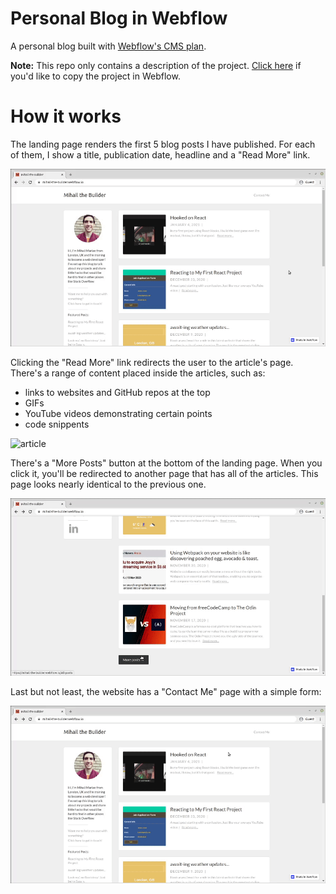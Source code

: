 # Personal Blog in Webflow

A personal blog built with [Webflow's CMS plan](https://webflow.com/pricing#site).

**Note:** This repo only contains a description of the project. [Click here](https://preview.webflow.com/preview/mihail-the-builder?utm_medium=preview_link&utm_source=dashboard&utm_content=mihail-the-builder&preview=8b4bb73ca7c3c8348a018072273cd1b8&mode=preview) if you'd like to copy the project in Webflow.

# How it works

The landing page renders the first 5 blog posts I have published. For each of them, I show a title, publication date, headline and a "Read More" link.

![landing](./demo/landing.gif)

Clicking the "Read More" link redirects the user to the article's page. There's a range of content placed inside the articles, such as:
- links to websites and GitHub repos at the top
- GIFs
- YouTube videos demonstrating certain points
- code snippents

![article](./demo/article.gif)

There's a "More Posts" button at the bottom of the landing page. When you click it, you'll be redirected to another page that has all of the articles. This page looks nearly identical to the previous one.

![more posts](./demo/more-posts.gif)

Last but not least, the website has a "Contact Me" page with a simple form:

![contact](demo/contact.gif)
